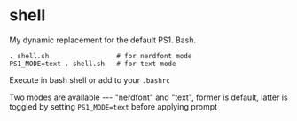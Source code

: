 # shell

My dynamic replacement for the default PS1. Bash.

```
. shell.sh                 # for nerdfont mode
PS1_MODE=text . shell.sh   # for text mode
```

Execute in bash shell or add to your `.bashrc`

Two modes are available --- "nerdfont" and "text", former is default, latter is toggled by setting `PS1_MODE=text` before applying prompt


